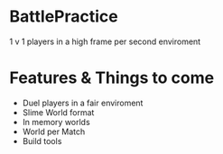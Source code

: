 # BattlePractice
1 v 1 players  in a high frame per second enviroment

# Features & Things to come
* Duel players in a fair enviroment
* Slime World format
* In memory worlds
* World per Match
* Build tools